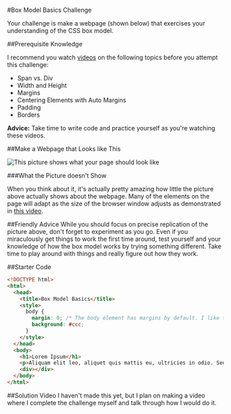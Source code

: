 #Box Model Basics Challenge

Your challenge is make a webpage (shown below) that exercises your understanding of the CSS box model.

##Prerequisite Knowledge

I recommend you watch [videos](http://christensenacademy.org/index.html#css-layouts) on the following topics before you attempt this challenge:

* Span vs. Div
* Width and Height
* Margins
* Centering Elements with Auto Margins
* Padding
* Borders

**Advice:** Take time to write code and practice yourself as you're watching these videos.

##Make a Webpage that Looks like This 

![This picture shows what your page should look like](https://raw.github.com/christensenacademy/christensen-academy/master/modules/css-layouts/challenges/box-model-basics-challenge.png)

###What the Picture doesn't Show

When you think about it, it's actually pretty amazing how little the picture above actually shows about the webpage. Many of the elements on the page will adapt as the size of the browser window adjusts as demonstrated in [this video]().

##Friendly Advice
While you should focus on precise replication of the picture above, don't forget to experiment as you go. Even if you miraculously get things to work the first time around, test yourself and your knowledge of how the box model works by trying something different. Take time to play around with things and really figure out how they work.

##Starter Code

```html
<!DOCTYPE html>
<html>
  <head>
    <title>Box Model Basics</title>
    <style>
      body { 
        margin: 0; /* The body element has margins by default. I like to turn them off. */
        background: #ccc;
      }
    </style>
  </head>
  <body>
    <h1>Lorem Ipsum</h1>
    <p>Aliquam elit leo, aliquet quis mattis eu, ultricies in odio. Sed porttitor, ligula in placerat tempus, tellus nunc accumsan nisi, a laoreet nulla diam sed neque. Praesent felis orci, <span>dignissim</span> non consectetur ac, fermentum id lectus. Duis neque tortor, molestie vel dictum vitae, lacinia nec nisi. Proin ut est eros. Proin commodo est vitae dui scelerisque semper. Integer ut tortor eu nisl interdum aliquet ac sit amet odio. Proin ut neque dolor. In non elementum massa. In non fringilla nibh. Suspendisse a tortor neque.</p>
    <div></div>
  </body>
</html>

```

##Solution Video
I haven't made this yet, but I plan on making a video where I complete the challenge myself and talk through how I would do it.